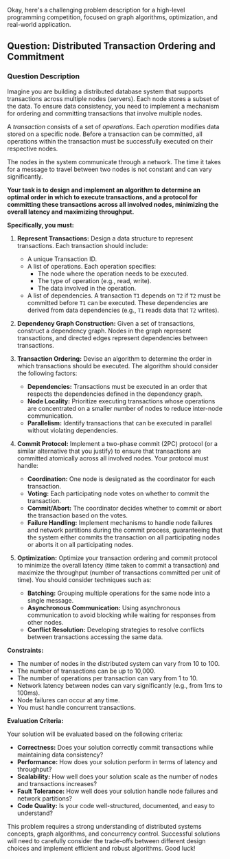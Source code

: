 Okay, here's a challenging problem description for a high-level programming competition, focused on graph algorithms, optimization, and real-world application.

## Question: Distributed Transaction Ordering and Commitment

### Question Description

Imagine you are building a distributed database system that supports transactions across multiple nodes (servers). Each node stores a subset of the data.  To ensure data consistency, you need to implement a mechanism for ordering and committing transactions that involve multiple nodes.

A *transaction* consists of a set of *operations*. Each *operation* modifies data stored on a specific node. Before a transaction can be committed, all operations within the transaction must be successfully executed on their respective nodes.

The nodes in the system communicate through a network.  The time it takes for a message to travel between two nodes is not constant and can vary significantly.

**Your task is to design and implement an algorithm to determine an optimal order in which to execute transactions, and a protocol for committing these transactions across all involved nodes, minimizing the overall latency and maximizing throughput.**

**Specifically, you must:**

1.  **Represent Transactions:** Design a data structure to represent transactions. Each transaction should include:
    *   A unique Transaction ID.
    *   A list of operations. Each operation specifies:
        *   The node where the operation needs to be executed.
        *   The type of operation (e.g., read, write).
        *   The data involved in the operation.
    *   A list of dependencies. A transaction `T1` depends on `T2` if `T2` must be committed before `T1` can be executed. These dependencies are derived from data dependencies (e.g., `T1` reads data that `T2` writes).

2.  **Dependency Graph Construction:** Given a set of transactions, construct a dependency graph. Nodes in the graph represent transactions, and directed edges represent dependencies between transactions.

3.  **Transaction Ordering:** Devise an algorithm to determine the order in which transactions should be executed. The algorithm should consider the following factors:
    *   **Dependencies:** Transactions must be executed in an order that respects the dependencies defined in the dependency graph.
    *   **Node Locality:**  Prioritize executing transactions whose operations are concentrated on a smaller number of nodes to reduce inter-node communication.
    *   **Parallelism:**  Identify transactions that can be executed in parallel without violating dependencies.

4.  **Commit Protocol:** Implement a two-phase commit (2PC) protocol (or a similar alternative that you justify) to ensure that transactions are committed atomically across all involved nodes. Your protocol must handle:
    *   **Coordination:**  One node is designated as the coordinator for each transaction.
    *   **Voting:**  Each participating node votes on whether to commit the transaction.
    *   **Commit/Abort:**  The coordinator decides whether to commit or abort the transaction based on the votes.
    *   **Failure Handling:** Implement mechanisms to handle node failures and network partitions during the commit process, guaranteeing that the system either commits the transaction on all participating nodes or aborts it on all participating nodes.

5.  **Optimization:** Optimize your transaction ordering and commit protocol to minimize the overall latency (time taken to commit a transaction) and maximize the throughput (number of transactions committed per unit of time). You should consider techniques such as:
    *   **Batching:** Grouping multiple operations for the same node into a single message.
    *   **Asynchronous Communication:**  Using asynchronous communication to avoid blocking while waiting for responses from other nodes.
    *   **Conflict Resolution:**  Developing strategies to resolve conflicts between transactions accessing the same data.

**Constraints:**

*   The number of nodes in the distributed system can vary from 10 to 100.
*   The number of transactions can be up to 10,000.
*   The number of operations per transaction can vary from 1 to 10.
*   Network latency between nodes can vary significantly (e.g., from 1ms to 100ms).
*   Node failures can occur at any time.
*   You must handle concurrent transactions.

**Evaluation Criteria:**

Your solution will be evaluated based on the following criteria:

*   **Correctness:** Does your solution correctly commit transactions while maintaining data consistency?
*   **Performance:** How does your solution perform in terms of latency and throughput?
*   **Scalability:** How well does your solution scale as the number of nodes and transactions increases?
*   **Fault Tolerance:** How well does your solution handle node failures and network partitions?
*   **Code Quality:** Is your code well-structured, documented, and easy to understand?

This problem requires a strong understanding of distributed systems concepts, graph algorithms, and concurrency control.  Successful solutions will need to carefully consider the trade-offs between different design choices and implement efficient and robust algorithms. Good luck!
